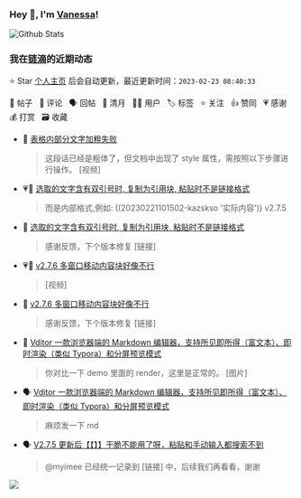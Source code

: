 ### Hey 👋, I'm [Vanessa](http://vanessa.b3log.org/)!

![Github Stats](https://github-readme-stats.vercel.app/api?username=Vanessa219&show_icons=true)

<!--events start -->

### 我在[链滴](https://ld246.com)的近期动态

⭐️ Star [个人主页](https://github.com/Vanessa219/Vanessa219) 后会自动更新，最近更新时间：`2023-02-23 08:40:33`

📝 帖子 &nbsp; 💬 评论 &nbsp; 🗣 回帖 &nbsp; 🌙 清月 &nbsp; 👨‍💻 用户 &nbsp; 🏷️ 标签 &nbsp; ⭐️ 关注 &nbsp; 👍 赞同 &nbsp; 💗 感谢 &nbsp; 💰 打赏 &nbsp; 🗃 收藏

* 💬 [表格内部分文字加粗失败](https://ld246.com/article/1677048716338/comment/1677061388302#comments)

  > 这段话已经是粗体了，但文档中出现了 style 属性，需按照以下步骤进行操作。 [视频]
* 💗📝 [选取的文字含有双引号时, 复制为引用块, 粘贴时不是链接格式](https://ld246.com/article/1676948568606)

  > 而是内部格式,例如: ((20230221101502-kazskso '实际内容')) v2.7.5
* 💬 [选取的文字含有双引号时, 复制为引用块, 粘贴时不是链接格式](https://ld246.com/article/1676948568606/comment/1677029252532#comments)

  > 感谢反馈，下个版本修复 [链接]
* 💗📝 [v2.7.6 多窗口移动内容块好像不行](https://ld246.com/article/1676984938759)

  > [视频]
* 💬 [v2.7.6 多窗口移动内容块好像不行](https://ld246.com/article/1676984938759/comment/1677028116269#comments)

  > 感谢反馈，下个版本修复 [链接]
* 💬 [Vditor 一款浏览器端的 Markdown 编辑器，支持所见即所得（富文本）、即时渲染（类似 Typora）和分屏预览模式](https://ld246.com/article/1549638745630/comment/1677027378115#comments)

  > 你对比一下 demo 里面的 render，这里是正常的。 [图片]
* 🗣 [Vditor 一款浏览器端的 Markdown 编辑器，支持所见即所得（富文本）、即时渲染（类似 Typora）和分屏预览模式](https://ld246.com/article/1549638745630/comment/1676961351927#comments)

  > 麻烦发一下 md
* 🗣 [V2.7.5 更新后【【】】干脆不能用了呀，粘贴和手动输入都搜索不到](https://ld246.com/article/1676533354518/comment/1676687699010#comments)

  > @myimee 已经统一记录到 [链接] 中，后续我们再看看，谢谢


<!--events end -->

<a title="Hits" target="_blank" href="https://github.com/Vanessa219/Vanessa219"><img src="https://hits.b3log.org/Vanessa219/Vanessa219.svg"></a>
